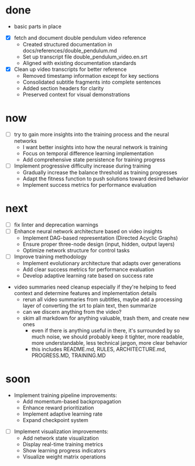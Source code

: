 # done
* basic parts in place
* [x] fetch and document double pendulum video reference
    * Created structured documentation in docs/references/double_pendulum.md
    * Set up transcript file double_pendulum_video.en.srt
    * Aligned with existing documentation standards
* [x] Clean up video transcripts for better reference
    * Removed timestamp information except for key sections
    * Consolidated subtitle fragments into complete sentences
    * Added section headers for clarity
    * Preserved context for visual demonstrations

# now
* [ ] try to gain more insights into the training process and the neural networks
    * I want better insights into how the neural network is training
    * Focus on temporal difference learning implementation
    * Add comprehensive state persistence for training progress
* [ ] Implement progressive difficulty increase during training
    * Gradually increase the balance threshold as training progresses
    * Adapt the fitness function to push solutions toward desired behavior
    * Implement success metrics for performance evaluation

# next
* [ ] fix linter and deprecation warnings
* [ ] Enhance neural network architecture based on video insights
    * Implement DAG-based representation (Directed Acyclic Graphs)
    * Ensure proper three-node design (input, hidden, output layers)
    * Optimize network structure for control tasks
* [ ] Improve training methodology
    * Implement evolutionary architecture that adapts over generations
    * Add clear success metrics for performance evaluation
    * Develop adaptive learning rate based on success rate
* video summaries need cleanup especially if they're helping to feed context and determine features and implementation details
    * rerun all video summaries from subtitles, maybe add a processing layer of converting the srt to plain text, then summarize
    * can we discern anything from the video?
    * skim all markdown for anything valuable, trash them, and create new ones
        * even if there is anything useful in there, it's surrounded by so much noise, we should probably keep it tighter, more readable, more understandable, less technical jargon, more clear behavior 
        * this includes README.md, RULES, ARCHITECTURE.md, PROGRESS.MD, TRAINING.MD

# soon
* Implement training pipeline improvements:
    * Add momentum-based backpropagation
    * Enhance reward prioritization
    * Implement adaptive learning rate
    * Expand checkpoint system
* [ ] Implement visualization improvements:
    * Add network state visualization
    * Display real-time training metrics
    * Show learning progress indicators
    * Visualize weight matrix operations